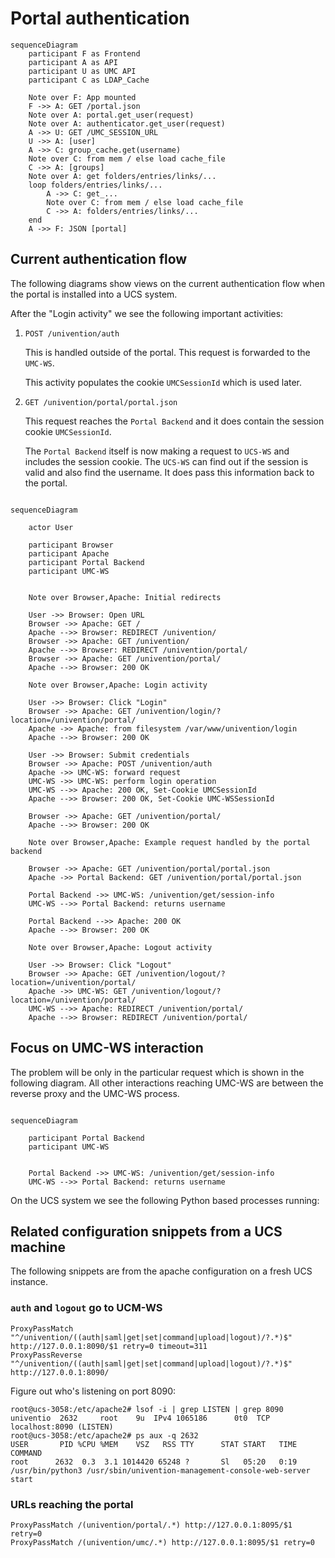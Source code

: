 # Portal authentication


```mermaid
sequenceDiagram
    participant F as Frontend
    participant A as API
    participant U as UMC API
    participant C as LDAP_Cache

    Note over F: App mounted
    F ->> A: GET /portal.json
    Note over A: portal.get_user(request)
    Note over A: authenticator.get_user(request)
    A ->> U: GET /UMC_SESSION_URL
    U ->> A: [user]
    A ->> C: group_cache.get(username)
    Note over C: from mem / else load cache_file
    C ->> A: [groups]
    Note over A: get folders/entries/links/...
    loop folders/entries/links/...
        A ->> C: get_...
        Note over C: from mem / else load cache_file
        C ->> A: folders/entries/links/...
    end
    A ->> F: JSON [portal]
```


## Current authentication flow

The following diagrams show views on the current authentication flow when the
portal is installed into a UCS system.

After the "Login activity" we see the following important activities:

1. `POST /univention/auth`

    This is handled outside of the portal. This request is forwarded to the
    `UMC-WS`.

    This activity populates the cookie `UMCSessionId` which is used later.

2. `GET /univention/portal/portal.json`

    This request reaches the `Portal Backend` and it does contain the session
    cookie `UMCSessionId`.

    The `Portal Backend` itself is now making a request to `UCS-WS` and includes
    the session cookie. The `UCS-WS` can find out if the session is valid and
    also find the username. It does pass this information back to the portal.


```mermaid

sequenceDiagram

    actor User

    participant Browser
    participant Apache
    participant Portal Backend
    participant UMC-WS


    Note over Browser,Apache: Initial redirects

    User ->> Browser: Open URL
    Browser ->> Apache: GET /
    Apache -->> Browser: REDIRECT /univention/
    Browser ->> Apache: GET /univention/
    Apache -->> Browser: REDIRECT /univention/portal/
    Browser ->> Apache: GET /univention/portal/
    Apache -->> Browser: 200 OK

    Note over Browser,Apache: Login activity

    User ->> Browser: Click "Login"
    Browser ->> Apache: GET /univention/login/?location=/univention/portal/
    Apache ->> Apache: from filesystem /var/www/univention/login
    Apache -->> Browser: 200 OK

    User ->> Browser: Submit credentials
    Browser ->> Apache: POST /univention/auth
    Apache ->> UMC-WS: forward request
    UMC-WS ->> UMC-WS: perform login operation
    UMC-WS -->> Apache: 200 OK, Set-Cookie UMCSessionId
    Apache -->> Browser: 200 OK, Set-Cookie UMC-WSSessionId

    Browser ->> Apache: GET /univention/portal/
    Apache -->> Browser: 200 OK

    Note over Browser,Apache: Example request handled by the portal backend

    Browser ->> Apache: GET /univention/portal/portal.json
    Apache ->> Portal Backend: GET /univention/portal/portal.json

    Portal Backend ->> UMC-WS: /univention/get/session-info
    UMC-WS -->> Portal Backend: returns username

    Portal Backend -->> Apache: 200 OK
    Apache -->> Browser: 200 OK

    Note over Browser,Apache: Logout activity

    User ->> Browser: Click "Logout"
    Browser ->> Apache: GET /univention/logout/?location=/univention/portal/
    Apache ->> UMC-WS: GET /univention/logout/?location=/univention/portal/
    UMC-WS -->> Apache: REDIRECT /univention/portal/
    Apache -->> Browser: REDIRECT /univention/portal/
```



## Focus on UMC-WS interaction

The problem will be only in the particular request which is shown in the
following diagram. All other interactions reaching UMC-WS are between the
reverse proxy and the UMC-WS process.

```mermaid

sequenceDiagram

    participant Portal Backend
    participant UMC-WS


    Portal Backend ->> UMC-WS: /univention/get/session-info
    UMC-WS -->> Portal Backend: returns username

```

On the UCS system we see the following Python based processes running:



## Related configuration snippets from a UCS machine

The following snippets are from the apache configuration on a fresh UCS
instance.


### `auth` and `logout` go to UCM-WS

```
ProxyPassMatch "^/univention/((auth|saml|get|set|command|upload|logout)/?.*)$" http://127.0.0.1:8090/$1 retry=0 timeout=311
ProxyPassReverse "^/univention/((auth|saml|get|set|command|upload|logout)/?.*)$" http://127.0.0.1:8090/

```

Figure out who's listening on port 8090:

```
root@ucs-3058:/etc/apache2# lsof -i | grep LISTEN | grep 8090
univentio  2632     root    9u  IPv4 1065186      0t0  TCP localhost:8090 (LISTEN)
root@ucs-3058:/etc/apache2# ps aux -q 2632
USER       PID %CPU %MEM    VSZ   RSS TTY      STAT START   TIME COMMAND
root      2632  0.3  3.1 1014420 65248 ?       Sl   05:20   0:19 /usr/bin/python3 /usr/sbin/univention-management-console-web-server start
```

### URLs reaching the portal

```
ProxyPassMatch /(univention/portal/.*) http://127.0.0.1:8095/$1 retry=0
ProxyPassMatch /(univention/umc/.*) http://127.0.0.1:8095/$1 retry=0

```
